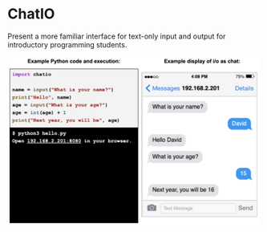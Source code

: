 # ChatIO
Present a more familiar interface for text-only input and output for introductory programming students.

![screenshot](docs/chatio_screenshot.png)
